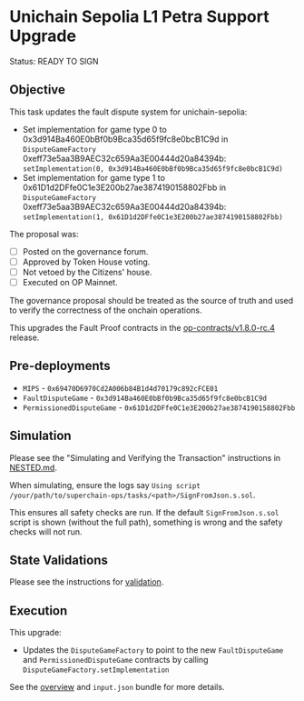 # Unichain Sepolia L1 Petra Support Upgrade

Status: READY TO SIGN

## Objective

This task updates the fault dispute system for unichain-sepolia: 

* Set implementation for game type 0 to 0x3d914Ba460E0bBf0b9Bca35d65f9fc8e0bcB1C9d in `DisputeGameFactory` 0xeff73e5aa3B9AEC32c659Aa3E00444d20a84394b: `setImplementation(0, 0x3d914Ba460E0bBf0b9Bca35d65f9fc8e0bcB1C9d)`
* Set implementation for game type 1 to 0x61D1d2DFfe0C1e3E200b27ae3874190158802Fbb in `DisputeGameFactory` 0xeff73e5aa3B9AEC32c659Aa3E00444d20a84394b: `setImplementation(1, 0x61D1d2DFfe0C1e3E200b27ae3874190158802Fbb)`
<!--NEXT TASK DESCRIPTION-->
The proposal was: 
- [ ] Posted on the governance forum.
- [ ] Approved by Token House voting.
- [ ] Not vetoed by the Citizens' house.
- [ ] Executed on OP Mainnet.

The governance proposal should be treated as the source of truth and used to verify the correctness of the onchain operations. 

This upgrades the Fault Proof contracts in the [op-contracts/v1.8.0-rc.4](https://github.com/ethereum-optimism/optimism/tree/op-contracts/v1.8.0-rc.4) release.


## Pre-deployments 
- `MIPS` - `0x69470D6970Cd2A006b84B1d4d70179c892cFCE01`
- `FaultDisputeGame` - `0x3d914Ba460E0bBf0b9Bca35d65f9fc8e0bcB1C9d`
- `PermissionedDisputeGame` - `0x61D1d2DFfe0C1e3E200b27ae3874190158802Fbb`

## Simulation

Please see the "Simulating and Verifying the Transaction" instructions in [NESTED.md](../../../NESTED.md). 

When simulating, ensure the logs say `Using script /your/path/to/superchain-ops/tasks/<path>/SignFromJson.s.sol`. 

This ensures all safety checks are run. If the default `SignFromJson.s.sol` script is shown (without the full path), something is wrong and the safety checks will not run.

## State Validations

Please see the instructions for [validation](./VALIDATION.md).

## Execution

This upgrade:

* Updates the `DisputeGameFactory` to point to the new `FaultDisputeGame` and `PermissionedDisputeGame` contracts by calling `DisputeGameFactory.setImplementation`

See the [overview](./OVERVIEW.md) and `input.json` bundle for more details.
